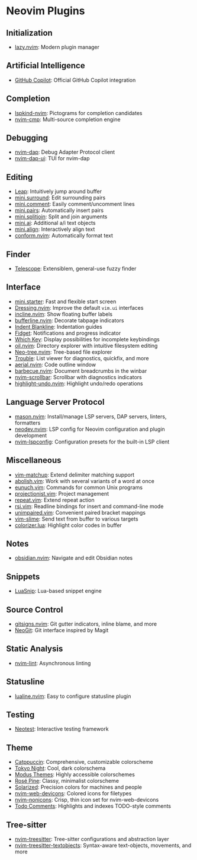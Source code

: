 <!-- Generated by nvim-plugins script -->
# Neovim Plugins
## Initialization
- [lazy.nvim](https://github.com/folke/lazy.nvim): Modern plugin manager
## Artificial Intelligence
- [GitHub Copilot](https://github.com/github/copilot.vim): Official GitHub Copilot integration
## Completion
- [lspkind-nvim](https://github.com/onsails/lspkind.nvim): Pictograms for completion candidates
- [nvim-cmp](https://github.com/hrsh7th/nvim-cmp): Multi-source completion engine
## Debugging
- [nvim-dap](https://github.com/mfussenegger/nvim-dap): Debug Adapter Protocol client
- [nvim-dap-ui](https://github.com/rcarriga/nvim-dap-ui): TUI for nvim-dap
## Editing
- [Leap](https://github.com/ggandor/leap.nvim): Intuitively jump around buffer
- [mini.surround](https://github.com/echasnovski/mini.nvim/blob/main/readmes/mini-surround.md): Edit surrounding pairs
- [mini.comment](https://github.com/echasnovski/mini.nvim/blob/main/readmes/mini-comment.md): Easily comment/uncomment lines
- [mini.pairs](https://github.com/echasnovski/mini.nvim/blob/main/readmes/mini-pairs.md): Automatically insert pairs
- [mini.splitjoin](https://github.com/echasnovski/mini.nvim/blob/main/readmes/mini-splitjoin.md): Split and join arguments
- [mini.ai](https://github.com/echasnovski/mini.nvim/blob/main/readmes/mini-ai.md): Additional a/i text objects
- [mini.align](https://github.com/echasnovski/mini.nvim/blob/main/readmes/mini-align.md): Interactively align text
- [conform.nvim](https://github.com/stevearc/conform.nvim): Automatically format text
## Finder
- [Telescope](https://github.com/nvim-telescope/telescope.nvim): Extensiblem, general-use fuzzy finder
## Interface
- [mini.starter](https://github.com/echasnovski/mini.nvim/blob/main/readmes/mini-starter.md): Fast and flexible start screen
- [Dressing.nvim](https://github.com/stevearc/dressing.nvim): Improve the default `vim.ui` interfaces
- [incline.nvim](https://github.com/b0o/incline.nvim): Show floating buffer labels
- [bufferline.nvim](https://github.com/akinsho/bufferline.nvim): Decorate tabpage indicators
- [Indent Blankline](https://github.com/lukas-reineke/indent-blankline.nvim): Indentation guides
- [Fidget](https://github.com/j-hui/fidget.nvim): Notifications and progress indicator
- [Which Key](https://github.com/folke/which-key.nvim): Display possibilities for incomplete keybindings
- [oil.nvim](https://github.com/stevearc/oil.nvim): Directory explorer with intuitive filesystem editing
- [Neo-tree.nvim](https://github.com/nvim-neo-tree/neo-tree.nvim): Tree-based file explorer
- [Trouble](https://github.com/folke/trouble.nvim): List viewer for diagnostics, quickfix, and more
- [aerial.nvim](https://github.com/stevearc/aerial.nvim): Code outline window
- [barbecue.nvim](https://github.com/utilyre/barbecue.nvim): Document breadcrumbs in the winbar
- [nvim-scrollbar](https://github.com/petertriho/nvim-scrollbar): Scrollbar with diagnostics indicators
- [highlight-undo.nvim](https://github.com/tzachar/highlight-undo.nvim): Highlight undo/redo operations
## Language Server Protocol
- [mason.nvim](https://github.com/williamboman/mason.nvim): Install/manage LSP servers, DAP servers, linters, formatters
- [neodev.nvim](https://github.com/folke/neodev.nvim): LSP config for Neovim configuration and plugin development
- [nvim-lspconfig](https://github.com/neovim/nvim-lspconfig): Configuration presets for the built-in LSP client
## Miscellaneous
- [vim-matchup](https://github.com/andymass/vim-matchup): Extend delimiter matching support
- [abolish.vim](https://github.com/tpope/vim-abolish): Work with several variants of a word at once
- [eunuch.vim](https://github.com/tpope/vim-eunuch): Commands for common Unix programs
- [projectionist.vim](https://github.com/tpope/vim-projectionist): Project management
- [repeat.vim](https://github.com/tpope/vim-repeat): Extend repeat action
- [rsi.vim](https://github.com/tpope/vim-rsi): Readline bindings for insert and command-line mode
- [unimpaired.vim](https://github.com/tpope/vim-unimpaired): Convenient paired bracket mappings
- [vim-slime](https://github.com/jpalardy/vim-slime): Send text from buffer to various targets
- [colorizer.lua](https://github.com/NvChad/nvim-colorizer.lua): Highlight color codes in buffer
## Notes
- [obsidian.nvim](https://github.com/epwalsh/obsidian.nvim): Navigate and edit Obsidian notes
## Snippets
- [LuaSnip](https://github.com/L3MON4D3/LuaSnip): Lua-based snippet engine
## Source Control
- [gitsigns.nvim](https://github.com/lewis6991/gitsigns.nvim): Git gutter indicators, inline blame, and more
- [NeoGit](https://github.com/NeogitOrg/neogit): Git interface inspired by Magit
## Static Analysis
- [nvim-lint](https://github.com/mfussenegger/nvim-lint): Asynchronous linting
## Statusline
- [lualine.nvim](https://github.com/github/copilot.vim): Easy to configure statusline plugin
## Testing
- [Neotest](https://github.com/nvim-neotest/neotest): Interactive testing framework
## Theme
- [Catppuccin](https://github.com/catppuccin/catppuccin): Comprehensive, customizable colorscheme
- [Tokyo Night](https://github.com/folke/tokyonight.nvim): Cool, dark colorschema
- [Modus Themes](https://github.com/miikanissi/modus-themes.nvim): Highly accessible colorschemes
- [Rosé Pine](https://github.com/rose-pine/neovim): Classy, minimalist colorscheme
- [Solarized](https://github.com/maxmx03/solarized.nvim): Precision colors for machines and people
- [nvim-web-devicons](https://github.com/nvim-tree/nvim-web-devicons): Colored icons for filetypes
- [nvim-nonicons](https://github.com/yamatsum/nvim-nonicons): Crisp, thin icon set for nvim-web-devicons
- [Todo Comments](https://github.com/folke/todo-comments.nvim): Highlights and indexes TODO-style comments
## Tree-sitter
- [nvim-treesitter](https://github.com/nvim-treesitter/nvim-treesitter): Tree-sitter configurations and abstraction layer
- [nvim-treesitter-textobjects](https://github.com/nvim-treesitter/nvim-treesitter-textobjects): Syntax-aware text-objects, movements, and more